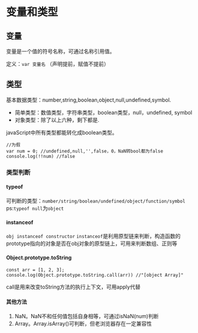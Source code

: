  # 变量和类型

## 变量
变量是一个值的符号名称，可通过名称引用值。

定义：`var 变量名`  （声明提前，赋值不提前）


## 类型

基本数据类型：number,string,boolean,object,null,undefined,symbol.
* 简单类型：数值类型，字符串类型，boolean类型，null，undefined, symbol
* 对象类型：除了以上六种，剩下都是.

javaScript中所有类型都能转化成boolean类型。
```
//为假
var num = 0; //undefined,null,'',false，0，NaN转bool都为false
console.log(!!num) //false
```


### 类型判断
#### typeof
可判断的类型：`number/string/boolean/undefined/object/function/symbol`  
ps:`typeof null`为`object`

#### instanceof
`obj instanceof constructor`
`instanceof`是利用原型链来判断，构造函数的prototype指向的对象是否在obj对象的原型链上，可用来判断数组、正则等

#### Object.prototype.toString
```
const arr = [1, 2, 3];
console.log(Object.prototype.toString.call(arr)) //"[object Array]"
```
call是用来改变toString方法的执行上下文，可用apply代替

#### 其他方法
1. NaN。NaN不和任何值包括自身相等，可通过isNaN(num)判断
2. Array。Array.isArray()可判断，但老浏览器存在一定兼容性